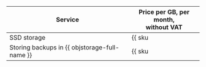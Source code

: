 Service | Price per GB, per month,<br>without VAT
--- | ---
SSD storage | {{ sku|USD|gitlab.instance.disk|month|string }}
Storing backups in {{ objstorage-full-name }} | {{ sku|USD|gitlab.backup|month|string }}